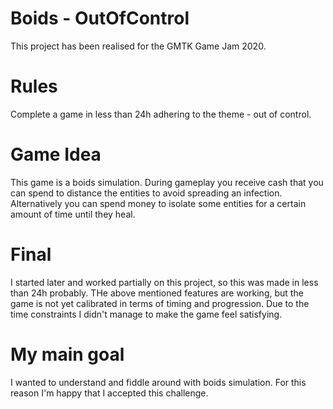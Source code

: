 # Boids - OutOfControl
This project has been realised for the GMTK Game Jam 2020.

# Rules
Complete a game in less than 24h adhering to the theme - out of control.

# Game Idea
This game is a boids simulation. During gameplay you receive cash that you can spend to distance the entities to avoid spreading an infection. 
Alternatively you can spend money to isolate some entities for a certain amount of time until they heal.

# Final
I started later and worked partially on this project, so this was made in less than 24h probably.
THe above mentioned features are working, but the game is not yet calibrated in terms of timing and progression. 
Due to the time constraints I didn't manage to make the game feel satisfying.

# My main goal
I wanted to understand and fiddle around with boids simulation. For this reason I'm happy that I accepted this challenge.

